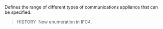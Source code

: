 Defines the range of different types of communications appliance that can be specified.

> HISTORY&nbsp; New enumeration in IFC4.
